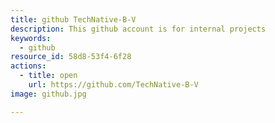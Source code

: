 ```yaml
---
title: github TechNative-B-V
description: This github account is for internal projects
keywords:
  - github
resource_id: 58d8-53f4-6f28
actions:
  - title: open
    url: https://github.com/TechNative-B-V
image: github.jpg

---
```








